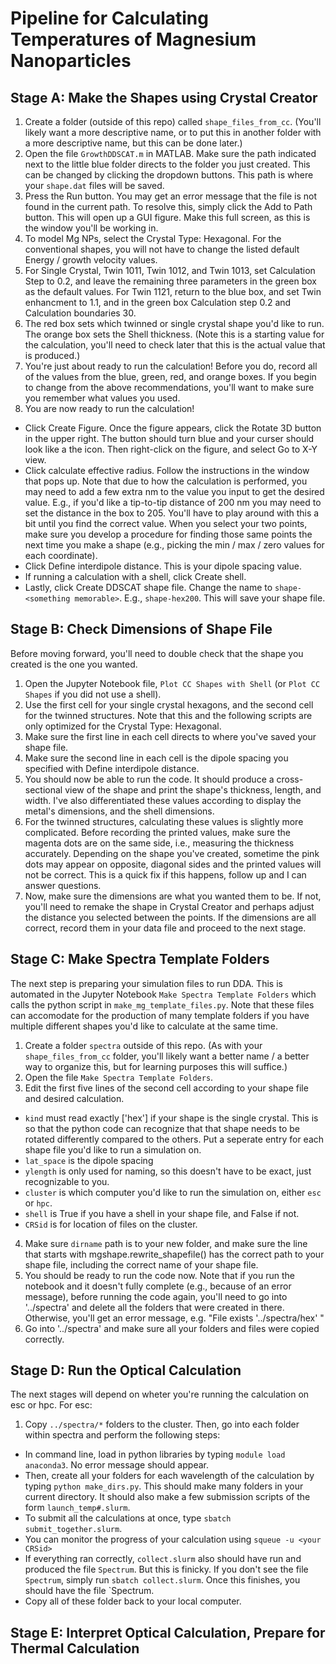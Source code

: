 # Pipeline for Calculating Temperatures of Magnesium Nanoparticles

## Stage A: Make the Shapes using Crystal Creator
1. Create a folder (outside of this repo) called `shape_files_from_cc`. (You'll likely want a more descriptive name, or to put this in another folder with a more descriptive name, but this can be done later.)
2. Open the file `GrowthDDSCAT.m` in MATLAB. Make sure the path indicated next to the little blue folder directs to the folder you just created. This can be changed by clicking the dropdown buttons. This path is where your `shape.dat` files will be saved. 
3. Press the Run button. You may get an error message that the file is not found in the current path. To resolve this, simply click the Add to Path button. This will open up a GUI figure. Make this full screen, as this is the window you'll be working in.
4. To model Mg NPs, select the Crystal Type: Hexagonal. For the conventional shapes, you will not have to change the listed default Energy / growth velocity values.
5. For Single Crystal, Twin 1011, Twin 1012, and Twin 1013, set Calculation Step to 0.2, and leave the remaining three parameters in the green box as the default values. For Twin 1121, return to the blue box, and set Twin enhancment to 1.1, and in the green box Calculation step 0.2 and Calculation boundaries 30.
6. The red box sets which twinned or single crystal shape you'd like to run. The orange box sets the Shell thickness. (Note this is a starting value for the calculation, you'll need to check later that this is the actual value that is produced.)
7. You're just about ready to run the calculation! Before you do, record all of the values from the blue, green, red, and orange boxes. If you begin to change from the above recommendations, you'll want to make sure you remember what values you used. 
7. You are now ready to run the calculation! 
* Click Create Figure. Once the figure appears, click the Rotate 3D button in the upper right. The button should turn blue and your curser should look like a the icon. Then right-click on the figure, and select Go to X-Y view.
* Click calculate effective radius. Follow the instructions in the window that pops up. Note that due to how the calculation is performed, you may need to add a few extra nm to the value you input to get the desired value. E.g., if you'd like a tip-to-tip distance of 200 nm you may need to set the distance in the box to 205. You'll have to play around with this a bit until you find the correct value. When you select your two points, make sure you develop a procedure for finding those same points the next time you make a shape (e.g., picking the min / max / zero values for each coordinate).
* Click Define interdipole distance. This is your dipole spacing value.
* If running a calculation with a shell, click Create shell.
* Lastly, click Create DDSCAT shape file. Change the name to `shape-<something memorable>`. E.g., `shape-hex200`. This will save your shape file.

## Stage B: Check Dimensions of Shape File
Before moving forward, you'll need to double check that the shape you created is the one you wanted.
1. Open the Jupyter Notebook file, `Plot CC Shapes with Shell` (or `Plot CC Shapes` if you did not use a shell).
2. Use the first cell for your single crystal hexagons, and the second cell for the twinned structures. Note that this and the following scripts are only optimized for the Crystal Type: Hexagonal.
3. Make sure the first line in each cell directs to where you've saved your shape file.
4. Make sure the second line in each cell is the dipole spacing you specified with Define interdipole distance.
5. You should now be able to run the code. It should produce a cross-sectional view of the shape and print the shape's thickness, length, and width. I've also differentiated these values according to display the metal's dimensions, and the shell dimensions.
6. For the twinned structures, calculating these values is slightly more complicated. Before recording the printed values, make sure the magenta dots are on the same side, i.e., measuring the thickness accurately. Depending on the shape you've created, sometime the pink dots may appear on opposite, diagonal sides and the printed values will not be correct. This is a quick fix if this happens, follow up and I can answer questions.
7. Now, make sure the dimensions are what you wanted them to be. If not, you'll need to remake the shape in Crystal Creator and perhaps adjust the distance you selected between the points. If the dimensions are all correct, record them in your data file and proceed to the next stage.

## Stage C: Make Spectra Template Folders
The next step is preparing your simulation files to run DDA. This is automated in the Jupyter Notebook `Make Spectra Template Folders` which calls the python script in `make_mg_template_files.py`. Note that these files can accomodate for the production of many template folders if you have multiple different shapes you'd like to calculate at the same time.
1. Create a folder `spectra` outside of this repo. (As with your `shape_files_from_cc` folder, you'll likely want a better name / a better way to organize this, but for learning purposes this will suffice.)
2. Open the file `Make Spectra Template Folders`.
3. Edit the first five lines of the second cell according to your shape file and desired calculation.
* `kind` must read exactly ['hex'] if your shape is the single crystal. This is so that the python code can recognize that that shape needs to be rotated differently compared to the others. Put a seperate entry for each shape file you'd like to run a simulation on. 
* `lat_space` is the dipole spacing
* `ylength` is only used for naming, so this doesn't have to be exact, just recognizable to you.
* `cluster` is which computer you'd like to run the simulation on, either `esc` or `hpc`.
* `shell` is True if you have a shell in your shape file, and False if not.
* `CRSid` is for location of files on the cluster. 
4. Make sure `dirname` path is to your new folder, and make sure the line that starts with mgshape.rewrite_shapefile() has the correct path to your shape file, including the correct name of your shape file.
5. You should be ready to run the code now. Note that if you run the notebook and it doesn't fully complete (e.g., because of an error message), before running the code again, you'll need to go into '../spectra' and delete all the folders that were created in there. Otherwise, you'll get an error message, e.g. "File exists '../spectra/hex' "
6. Go into '../spectra' and make sure all your folders and files were copied correctly.

## Stage D: Run the Optical Calculation
The next stages will depend on wheter you're running the calculation on esc or hpc. For esc:
1. Copy `../spectra/*` folders to the cluster. Then, go into each folder within spectra and perform the following steps:
* In command line, load in python libraries by typing `module load anaconda3`. No error message should appear.
* Then, create all your folders for each wavelength of the calculation by typing `python make_dirs.py`. This should make many folders in your current directory. It should also make a few submission scripts of the form `launch_temp#.slurm`.
* To submit all the calculations at once, type `sbatch submit_together.slurm`.
* You can monitor the progress of your calculation using `squeue -u <your CRSid>`
* If everything ran correctly, `collect.slurm` also should have run and produced the file `Spectrum`. But this is finicky. If you don't see the file `Spectrum`, simply run `sbatch collect.slurm`. Once this finishes, you should have the file `Spectrum.
* Copy all of these folder back to your local computer.

## Stage E: Interpret Optical Calculation, Prepare for Thermal Calculation





